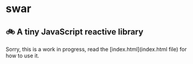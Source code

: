 # swar

## 🚲  A tiny JavaScript reactive library

Sorry, this is a work in progress,
read the [index.html](index.html file) for how to use it.

